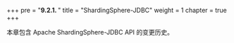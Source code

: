 +++
pre = "<b>9.2.1. </b>"
title = "ShardingSphere-JDBC"
weight = 1
chapter = true
+++

本章包含 Apache ShardingSphere-JDBC API 的变更历史。
